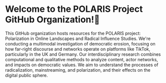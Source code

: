 # Welcome to the POLARIS Project GitHub Organization!👋

This GitHub organization hosts resources for the POLARIS project: Polarization in Online Landscapes and Radical Influence Studies. We're conducting a multimodal investigation of democratic erosion, focusing on how far-right discourse and networks operate on platforms like TikTok, particularly in the UK and Germany. Our interdisciplinary research combines computational and qualitative methods to analyze content, actor networks, and impacts on democratic values. We aim to understand the processes of radicalization, mainstreaming, and polarization, and their effects on the digital public sphere.
